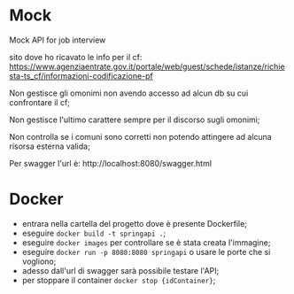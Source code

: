 # Mock
Mock API for job interview

sito dove ho ricavato le info per il cf: https://www.agenziaentrate.gov.it/portale/web/guest/schede/istanze/richiesta-ts_cf/informazioni-codificazione-pf


Non gestisce gli omonimi non avendo accesso ad alcun db su cui confrontare il cf;

Non gestisce l'ultimo carattere sempre per il discorso sugli omonimi;

Non controlla se i comuni sono corretti non potendo attingere ad alcuna risorsa esterna valida;

Per swagger l'url è: http://localhost:8080/swagger.html


# Docker
- entrara nella cartella del progetto dove è presente Dockerfile;
- eseguire ```docker build -t springapi .```;
- eseguire ```docker images``` per controllare se è stata creata l'immagine;
- eseguire ```docker run -p 8080:8080 springapi``` o usare le porte che si vogliono;
- adesso dall'url di swagger sarà possibile testare l'API;
- per stoppare il container ```docker stop {idContainer}```;


